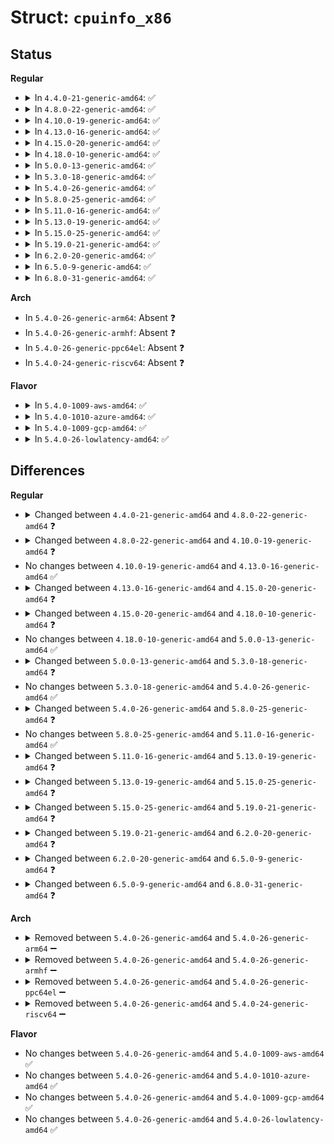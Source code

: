 # Struct: <code>cpuinfo_x86</code>

## Status
<b>Regular</b>
<ul>
<li>
<details>
<summary>In <code>4.4.0-21-generic-amd64</code>: ✅</summary>

```c
struct cpuinfo_x86 {
    __u8 x86;
    __u8 x86_vendor;
    __u8 x86_model;
    __u8 x86_mask;
    int x86_tlbsize;
    __u8 x86_virt_bits;
    __u8 x86_phys_bits;
    __u8 x86_coreid_bits;
    __u32 extended_cpuid_level;
    int cpuid_level;
    __u32[17] x86_capability;
    char[16] x86_vendor_id;
    char[64] x86_model_id;
    int x86_cache_size;
    int x86_cache_alignment;
    int x86_cache_max_rmid;
    int x86_cache_occ_scale;
    int x86_power;
    long unsigned int loops_per_jiffy;
    u16 x86_max_cores;
    u16 apicid;
    u16 initial_apicid;
    u16 x86_clflush_size;
    u16 booted_cores;
    u16 phys_proc_id;
    u16 logical_proc_id;
    u16 cpu_core_id;
    u8 compute_unit_id;
    u16 cpu_index;
    u32 microcode;
}
```
</details>
</li>
<li>
<details>
<summary>In <code>4.8.0-22-generic-amd64</code>: ✅</summary>

```c
struct cpuinfo_x86 {
    __u8 x86;
    __u8 x86_vendor;
    __u8 x86_model;
    __u8 x86_mask;
    int x86_tlbsize;
    __u8 x86_virt_bits;
    __u8 x86_phys_bits;
    __u8 x86_coreid_bits;
    __u32 extended_cpuid_level;
    int cpuid_level;
    __u32[19] x86_capability;
    char[16] x86_vendor_id;
    char[64] x86_model_id;
    int x86_cache_size;
    int x86_cache_alignment;
    int x86_cache_max_rmid;
    int x86_cache_occ_scale;
    int x86_power;
    long unsigned int loops_per_jiffy;
    u16 x86_max_cores;
    u16 apicid;
    u16 initial_apicid;
    u16 x86_clflush_size;
    u16 booted_cores;
    u16 phys_proc_id;
    u16 logical_proc_id;
    u16 cpu_core_id;
    u16 cpu_index;
    u32 microcode;
}
```
</details>
</li>
<li>
<details>
<summary>In <code>4.10.0-19-generic-amd64</code>: ✅</summary>

```c
struct cpuinfo_x86 {
    __u8 x86;
    __u8 x86_vendor;
    __u8 x86_model;
    __u8 x86_mask;
    int x86_tlbsize;
    __u8 x86_virt_bits;
    __u8 x86_phys_bits;
    __u8 x86_coreid_bits;
    __u8 cu_id;
    __u32 extended_cpuid_level;
    int cpuid_level;
    __u32[19] x86_capability;
    char[16] x86_vendor_id;
    char[64] x86_model_id;
    int x86_cache_size;
    int x86_cache_alignment;
    int x86_cache_max_rmid;
    int x86_cache_occ_scale;
    int x86_power;
    long unsigned int loops_per_jiffy;
    u16 x86_max_cores;
    u16 apicid;
    u16 initial_apicid;
    u16 x86_clflush_size;
    u16 booted_cores;
    u16 phys_proc_id;
    u16 logical_proc_id;
    u16 cpu_core_id;
    u16 cpu_index;
    u32 microcode;
}
```
</details>
</li>
<li>
<details>
<summary>In <code>4.13.0-16-generic-amd64</code>: ✅</summary>

```c
struct cpuinfo_x86 {
    __u8 x86;
    __u8 x86_vendor;
    __u8 x86_model;
    __u8 x86_mask;
    int x86_tlbsize;
    __u8 x86_virt_bits;
    __u8 x86_phys_bits;
    __u8 x86_coreid_bits;
    __u8 cu_id;
    __u32 extended_cpuid_level;
    int cpuid_level;
    __u32[19] x86_capability;
    char[16] x86_vendor_id;
    char[64] x86_model_id;
    int x86_cache_size;
    int x86_cache_alignment;
    int x86_cache_max_rmid;
    int x86_cache_occ_scale;
    int x86_power;
    long unsigned int loops_per_jiffy;
    u16 x86_max_cores;
    u16 apicid;
    u16 initial_apicid;
    u16 x86_clflush_size;
    u16 booted_cores;
    u16 phys_proc_id;
    u16 logical_proc_id;
    u16 cpu_core_id;
    u16 cpu_index;
    u32 microcode;
}
```
</details>
</li>
<li>
<details>
<summary>In <code>4.15.0-20-generic-amd64</code>: ✅</summary>

```c
struct cpuinfo_x86 {
    __u8 x86;
    __u8 x86_vendor;
    __u8 x86_model;
    __u8 x86_stepping;
    int x86_tlbsize;
    __u8 x86_virt_bits;
    __u8 x86_phys_bits;
    __u8 x86_coreid_bits;
    __u8 cu_id;
    __u32 extended_cpuid_level;
    int cpuid_level;
    __u32[20] x86_capability;
    char[16] x86_vendor_id;
    char[64] x86_model_id;
    unsigned int x86_cache_size;
    int x86_cache_alignment;
    int x86_cache_max_rmid;
    int x86_cache_occ_scale;
    int x86_power;
    long unsigned int loops_per_jiffy;
    u16 x86_max_cores;
    u16 apicid;
    u16 initial_apicid;
    u16 x86_clflush_size;
    u16 booted_cores;
    u16 phys_proc_id;
    u16 logical_proc_id;
    u16 cpu_core_id;
    u16 cpu_index;
    u32 microcode;
    unsigned int initialized;
}
```
</details>
</li>
<li>
<details>
<summary>In <code>4.18.0-10-generic-amd64</code>: ✅</summary>

```c
struct cpuinfo_x86 {
    __u8 x86;
    __u8 x86_vendor;
    __u8 x86_model;
    __u8 x86_stepping;
    int x86_tlbsize;
    __u8 x86_virt_bits;
    __u8 x86_phys_bits;
    __u8 x86_coreid_bits;
    __u8 cu_id;
    __u32 extended_cpuid_level;
    int cpuid_level;
    __u32[20] x86_capability;
    char[16] x86_vendor_id;
    char[64] x86_model_id;
    unsigned int x86_cache_size;
    int x86_cache_alignment;
    int x86_cache_max_rmid;
    int x86_cache_occ_scale;
    int x86_power;
    long unsigned int loops_per_jiffy;
    u16 x86_max_cores;
    u16 apicid;
    u16 initial_apicid;
    u16 x86_clflush_size;
    u16 booted_cores;
    u16 phys_proc_id;
    u16 logical_proc_id;
    u16 cpu_core_id;
    u16 cpu_index;
    u32 microcode;
    u8 x86_cache_bits;
    unsigned int initialized;
}
```
</details>
</li>
<li>
<details>
<summary>In <code>5.0.0-13-generic-amd64</code>: ✅</summary>

```c
struct cpuinfo_x86 {
    __u8 x86;
    __u8 x86_vendor;
    __u8 x86_model;
    __u8 x86_stepping;
    int x86_tlbsize;
    __u8 x86_virt_bits;
    __u8 x86_phys_bits;
    __u8 x86_coreid_bits;
    __u8 cu_id;
    __u32 extended_cpuid_level;
    int cpuid_level;
    __u32[20] x86_capability;
    char[16] x86_vendor_id;
    char[64] x86_model_id;
    unsigned int x86_cache_size;
    int x86_cache_alignment;
    int x86_cache_max_rmid;
    int x86_cache_occ_scale;
    int x86_power;
    long unsigned int loops_per_jiffy;
    u16 x86_max_cores;
    u16 apicid;
    u16 initial_apicid;
    u16 x86_clflush_size;
    u16 booted_cores;
    u16 phys_proc_id;
    u16 logical_proc_id;
    u16 cpu_core_id;
    u16 cpu_index;
    u32 microcode;
    u8 x86_cache_bits;
    unsigned int initialized;
}
```
</details>
</li>
<li>
<details>
<summary>In <code>5.3.0-18-generic-amd64</code>: ✅</summary>

```c
struct cpuinfo_x86 {
    __u8 x86;
    __u8 x86_vendor;
    __u8 x86_model;
    __u8 x86_stepping;
    int x86_tlbsize;
    __u8 x86_virt_bits;
    __u8 x86_phys_bits;
    __u8 x86_coreid_bits;
    __u8 cu_id;
    __u32 extended_cpuid_level;
    int cpuid_level;
    __u32[20] x86_capability;
    char[16] x86_vendor_id;
    char[64] x86_model_id;
    unsigned int x86_cache_size;
    int x86_cache_alignment;
    int x86_cache_max_rmid;
    int x86_cache_occ_scale;
    int x86_power;
    long unsigned int loops_per_jiffy;
    u16 x86_max_cores;
    u16 apicid;
    u16 initial_apicid;
    u16 x86_clflush_size;
    u16 booted_cores;
    u16 phys_proc_id;
    u16 logical_proc_id;
    u16 cpu_core_id;
    u16 cpu_die_id;
    u16 logical_die_id;
    u16 cpu_index;
    u32 microcode;
    u8 x86_cache_bits;
    unsigned int initialized;
}
```
</details>
</li>
<li>
<details>
<summary>In <code>5.4.0-26-generic-amd64</code>: ✅</summary>

```c
struct cpuinfo_x86 {
    __u8 x86;
    __u8 x86_vendor;
    __u8 x86_model;
    __u8 x86_stepping;
    int x86_tlbsize;
    __u8 x86_virt_bits;
    __u8 x86_phys_bits;
    __u8 x86_coreid_bits;
    __u8 cu_id;
    __u32 extended_cpuid_level;
    int cpuid_level;
    __u32[20] x86_capability;
    char[16] x86_vendor_id;
    char[64] x86_model_id;
    unsigned int x86_cache_size;
    int x86_cache_alignment;
    int x86_cache_max_rmid;
    int x86_cache_occ_scale;
    int x86_power;
    long unsigned int loops_per_jiffy;
    u16 x86_max_cores;
    u16 apicid;
    u16 initial_apicid;
    u16 x86_clflush_size;
    u16 booted_cores;
    u16 phys_proc_id;
    u16 logical_proc_id;
    u16 cpu_core_id;
    u16 cpu_die_id;
    u16 logical_die_id;
    u16 cpu_index;
    u32 microcode;
    u8 x86_cache_bits;
    unsigned int initialized;
}
```
</details>
</li>
<li>
<details>
<summary>In <code>5.8.0-25-generic-amd64</code>: ✅</summary>

```c
struct cpuinfo_x86 {
    __u8 x86;
    __u8 x86_vendor;
    __u8 x86_model;
    __u8 x86_stepping;
    int x86_tlbsize;
    __u32[3] vmx_capability;
    __u8 x86_virt_bits;
    __u8 x86_phys_bits;
    __u8 x86_coreid_bits;
    __u8 cu_id;
    __u32 extended_cpuid_level;
    int cpuid_level;
    __u32[20] x86_capability;
    long unsigned int x86_capability_alignment;
    char[16] x86_vendor_id;
    char[64] x86_model_id;
    unsigned int x86_cache_size;
    int x86_cache_alignment;
    int x86_cache_max_rmid;
    int x86_cache_occ_scale;
    int x86_cache_mbm_width_offset;
    int x86_power;
    long unsigned int loops_per_jiffy;
    u16 x86_max_cores;
    u16 apicid;
    u16 initial_apicid;
    u16 x86_clflush_size;
    u16 booted_cores;
    u16 phys_proc_id;
    u16 logical_proc_id;
    u16 cpu_core_id;
    u16 cpu_die_id;
    u16 logical_die_id;
    u16 cpu_index;
    u32 microcode;
    u8 x86_cache_bits;
    unsigned int initialized;
}
```
</details>
</li>
<li>
<details>
<summary>In <code>5.11.0-16-generic-amd64</code>: ✅</summary>

```c
struct cpuinfo_x86 {
    __u8 x86;
    __u8 x86_vendor;
    __u8 x86_model;
    __u8 x86_stepping;
    int x86_tlbsize;
    __u32[3] vmx_capability;
    __u8 x86_virt_bits;
    __u8 x86_phys_bits;
    __u8 x86_coreid_bits;
    __u8 cu_id;
    __u32 extended_cpuid_level;
    int cpuid_level;
    __u32[20] x86_capability;
    long unsigned int x86_capability_alignment;
    char[16] x86_vendor_id;
    char[64] x86_model_id;
    unsigned int x86_cache_size;
    int x86_cache_alignment;
    int x86_cache_max_rmid;
    int x86_cache_occ_scale;
    int x86_cache_mbm_width_offset;
    int x86_power;
    long unsigned int loops_per_jiffy;
    u16 x86_max_cores;
    u16 apicid;
    u16 initial_apicid;
    u16 x86_clflush_size;
    u16 booted_cores;
    u16 phys_proc_id;
    u16 logical_proc_id;
    u16 cpu_core_id;
    u16 cpu_die_id;
    u16 logical_die_id;
    u16 cpu_index;
    u32 microcode;
    u8 x86_cache_bits;
    unsigned int initialized;
}
```
</details>
</li>
<li>
<details>
<summary>In <code>5.13.0-19-generic-amd64</code>: ✅</summary>

```c
struct cpuinfo_x86 {
    __u8 x86;
    __u8 x86_vendor;
    __u8 x86_model;
    __u8 x86_stepping;
    int x86_tlbsize;
    __u32[3] vmx_capability;
    __u8 x86_virt_bits;
    __u8 x86_phys_bits;
    __u8 x86_coreid_bits;
    __u8 cu_id;
    __u32 extended_cpuid_level;
    int cpuid_level;
    __u32[21] x86_capability;
    long unsigned int x86_capability_alignment;
    char[16] x86_vendor_id;
    char[64] x86_model_id;
    unsigned int x86_cache_size;
    int x86_cache_alignment;
    int x86_cache_max_rmid;
    int x86_cache_occ_scale;
    int x86_cache_mbm_width_offset;
    int x86_power;
    long unsigned int loops_per_jiffy;
    u16 x86_max_cores;
    u16 apicid;
    u16 initial_apicid;
    u16 x86_clflush_size;
    u16 booted_cores;
    u16 phys_proc_id;
    u16 logical_proc_id;
    u16 cpu_core_id;
    u16 cpu_die_id;
    u16 logical_die_id;
    u16 cpu_index;
    u32 microcode;
    u8 x86_cache_bits;
    unsigned int initialized;
}
```
</details>
</li>
<li>
<details>
<summary>In <code>5.15.0-25-generic-amd64</code>: ✅</summary>

```c
struct cpuinfo_x86 {
    __u8 x86;
    __u8 x86_vendor;
    __u8 x86_model;
    __u8 x86_stepping;
    int x86_tlbsize;
    __u32[3] vmx_capability;
    __u8 x86_virt_bits;
    __u8 x86_phys_bits;
    __u8 x86_coreid_bits;
    __u8 cu_id;
    __u32 extended_cpuid_level;
    int cpuid_level;
    __u32[21] x86_capability;
    long unsigned int x86_capability_alignment;
    char[16] x86_vendor_id;
    char[64] x86_model_id;
    unsigned int x86_cache_size;
    int x86_cache_alignment;
    int x86_cache_max_rmid;
    int x86_cache_occ_scale;
    int x86_cache_mbm_width_offset;
    int x86_power;
    long unsigned int loops_per_jiffy;
    u16 x86_max_cores;
    u16 apicid;
    u16 initial_apicid;
    u16 x86_clflush_size;
    u16 booted_cores;
    u16 phys_proc_id;
    u16 logical_proc_id;
    u16 cpu_core_id;
    u16 cpu_die_id;
    u16 logical_die_id;
    u16 cpu_index;
    bool smt_active;
    u32 microcode;
    u8 x86_cache_bits;
    unsigned int initialized;
}
```
</details>
</li>
<li>
<details>
<summary>In <code>5.19.0-21-generic-amd64</code>: ✅</summary>

```c
struct cpuinfo_x86 {
    __u8 x86;
    __u8 x86_vendor;
    __u8 x86_model;
    __u8 x86_stepping;
    int x86_tlbsize;
    __u32[3] vmx_capability;
    __u8 x86_virt_bits;
    __u8 x86_phys_bits;
    __u8 x86_coreid_bits;
    __u8 cu_id;
    __u32 extended_cpuid_level;
    int cpuid_level;
    __u32[21] x86_capability;
    long unsigned int x86_capability_alignment;
    char[16] x86_vendor_id;
    char[64] x86_model_id;
    unsigned int x86_cache_size;
    int x86_cache_alignment;
    int x86_cache_max_rmid;
    int x86_cache_occ_scale;
    int x86_cache_mbm_width_offset;
    int x86_power;
    long unsigned int loops_per_jiffy;
    u64 ppin;
    u16 x86_max_cores;
    u16 apicid;
    u16 initial_apicid;
    u16 x86_clflush_size;
    u16 booted_cores;
    u16 phys_proc_id;
    u16 logical_proc_id;
    u16 cpu_core_id;
    u16 cpu_die_id;
    u16 logical_die_id;
    u16 cpu_index;
    bool smt_active;
    u32 microcode;
    u8 x86_cache_bits;
    unsigned int initialized;
}
```
</details>
</li>
<li>
<details>
<summary>In <code>6.2.0-20-generic-amd64</code>: ✅</summary>

```c
struct cpuinfo_x86 {
    __u8 x86;
    __u8 x86_vendor;
    __u8 x86_model;
    __u8 x86_stepping;
    int x86_tlbsize;
    __u32[5] vmx_capability;
    __u8 x86_virt_bits;
    __u8 x86_phys_bits;
    __u8 x86_coreid_bits;
    __u8 cu_id;
    __u32 extended_cpuid_level;
    int cpuid_level;
    __u32[21] x86_capability;
    long unsigned int x86_capability_alignment;
    char[16] x86_vendor_id;
    char[64] x86_model_id;
    unsigned int x86_cache_size;
    int x86_cache_alignment;
    int x86_cache_max_rmid;
    int x86_cache_occ_scale;
    int x86_cache_mbm_width_offset;
    int x86_power;
    long unsigned int loops_per_jiffy;
    u64 ppin;
    u16 x86_max_cores;
    u16 apicid;
    u16 initial_apicid;
    u16 x86_clflush_size;
    u16 booted_cores;
    u16 phys_proc_id;
    u16 logical_proc_id;
    u16 cpu_core_id;
    u16 cpu_die_id;
    u16 logical_die_id;
    u16 cpu_index;
    bool smt_active;
    u32 microcode;
    u8 x86_cache_bits;
    unsigned int initialized;
}
```
</details>
</li>
<li>
<details>
<summary>In <code>6.5.0-9-generic-amd64</code>: ✅</summary>

```c
struct cpuinfo_x86 {
    __u8 x86;
    __u8 x86_vendor;
    __u8 x86_model;
    __u8 x86_stepping;
    int x86_tlbsize;
    __u32[5] vmx_capability;
    __u8 x86_virt_bits;
    __u8 x86_phys_bits;
    __u8 x86_coreid_bits;
    __u8 cu_id;
    __u32 extended_cpuid_level;
    int cpuid_level;
    __u32[23] x86_capability;
    long unsigned int x86_capability_alignment;
    char[16] x86_vendor_id;
    char[64] x86_model_id;
    unsigned int x86_cache_size;
    int x86_cache_alignment;
    int x86_cache_max_rmid;
    int x86_cache_occ_scale;
    int x86_cache_mbm_width_offset;
    int x86_power;
    long unsigned int loops_per_jiffy;
    u64 ppin;
    u16 x86_max_cores;
    u16 apicid;
    u16 initial_apicid;
    u16 x86_clflush_size;
    u16 booted_cores;
    u16 phys_proc_id;
    u16 logical_proc_id;
    u16 cpu_core_id;
    u16 cpu_die_id;
    u16 logical_die_id;
    u16 cpu_index;
    bool smt_active;
    u32 microcode;
    u8 x86_cache_bits;
    unsigned int initialized;
}
```
</details>
</li>
<li>
<details>
<summary>In <code>6.8.0-31-generic-amd64</code>: ✅</summary>

```c
struct cpuinfo_x86 {
    __u8 x86;
    __u8 x86_vendor;
    __u8 x86_model;
    __u8 x86_stepping;
    int x86_tlbsize;
    __u32[5] vmx_capability;
    __u8 x86_virt_bits;
    __u8 x86_phys_bits;
    __u8 x86_coreid_bits;
    __u32 extended_cpuid_level;
    int cpuid_level;
    __u32[24] x86_capability;
    long unsigned int x86_capability_alignment;
    char[16] x86_vendor_id;
    char[64] x86_model_id;
    struct cpuinfo_topology topo;
    unsigned int x86_cache_size;
    int x86_cache_alignment;
    int x86_cache_max_rmid;
    int x86_cache_occ_scale;
    int x86_cache_mbm_width_offset;
    int x86_power;
    long unsigned int loops_per_jiffy;
    u64 ppin;
    u16 x86_max_cores;
    u16 x86_clflush_size;
    u16 booted_cores;
    u16 cpu_index;
    bool smt_active;
    u32 microcode;
    u8 x86_cache_bits;
    unsigned int initialized;
}
```
</details>
</li>
</ul>
<b>Arch</b>
<ul>
<li>
In <code>5.4.0-26-generic-arm64</code>: Absent ❓
</li>
<li>
In <code>5.4.0-26-generic-armhf</code>: Absent ❓
</li>
<li>
In <code>5.4.0-26-generic-ppc64el</code>: Absent ❓
</li>
<li>
In <code>5.4.0-24-generic-riscv64</code>: Absent ❓
</li>
</ul>
<b>Flavor</b>
<ul>
<li>
<details>
<summary>In <code>5.4.0-1009-aws-amd64</code>: ✅</summary>

```c
struct cpuinfo_x86 {
    __u8 x86;
    __u8 x86_vendor;
    __u8 x86_model;
    __u8 x86_stepping;
    int x86_tlbsize;
    __u8 x86_virt_bits;
    __u8 x86_phys_bits;
    __u8 x86_coreid_bits;
    __u8 cu_id;
    __u32 extended_cpuid_level;
    int cpuid_level;
    __u32[20] x86_capability;
    char[16] x86_vendor_id;
    char[64] x86_model_id;
    unsigned int x86_cache_size;
    int x86_cache_alignment;
    int x86_cache_max_rmid;
    int x86_cache_occ_scale;
    int x86_power;
    long unsigned int loops_per_jiffy;
    u16 x86_max_cores;
    u16 apicid;
    u16 initial_apicid;
    u16 x86_clflush_size;
    u16 booted_cores;
    u16 phys_proc_id;
    u16 logical_proc_id;
    u16 cpu_core_id;
    u16 cpu_die_id;
    u16 logical_die_id;
    u16 cpu_index;
    u32 microcode;
    u8 x86_cache_bits;
    unsigned int initialized;
}
```
</details>
</li>
<li>
<details>
<summary>In <code>5.4.0-1010-azure-amd64</code>: ✅</summary>

```c
struct cpuinfo_x86 {
    __u8 x86;
    __u8 x86_vendor;
    __u8 x86_model;
    __u8 x86_stepping;
    int x86_tlbsize;
    __u8 x86_virt_bits;
    __u8 x86_phys_bits;
    __u8 x86_coreid_bits;
    __u8 cu_id;
    __u32 extended_cpuid_level;
    int cpuid_level;
    __u32[20] x86_capability;
    char[16] x86_vendor_id;
    char[64] x86_model_id;
    unsigned int x86_cache_size;
    int x86_cache_alignment;
    int x86_cache_max_rmid;
    int x86_cache_occ_scale;
    int x86_power;
    long unsigned int loops_per_jiffy;
    u16 x86_max_cores;
    u16 apicid;
    u16 initial_apicid;
    u16 x86_clflush_size;
    u16 booted_cores;
    u16 phys_proc_id;
    u16 logical_proc_id;
    u16 cpu_core_id;
    u16 cpu_die_id;
    u16 logical_die_id;
    u16 cpu_index;
    u32 microcode;
    u8 x86_cache_bits;
    unsigned int initialized;
}
```
</details>
</li>
<li>
<details>
<summary>In <code>5.4.0-1009-gcp-amd64</code>: ✅</summary>

```c
struct cpuinfo_x86 {
    __u8 x86;
    __u8 x86_vendor;
    __u8 x86_model;
    __u8 x86_stepping;
    int x86_tlbsize;
    __u8 x86_virt_bits;
    __u8 x86_phys_bits;
    __u8 x86_coreid_bits;
    __u8 cu_id;
    __u32 extended_cpuid_level;
    int cpuid_level;
    __u32[20] x86_capability;
    char[16] x86_vendor_id;
    char[64] x86_model_id;
    unsigned int x86_cache_size;
    int x86_cache_alignment;
    int x86_cache_max_rmid;
    int x86_cache_occ_scale;
    int x86_power;
    long unsigned int loops_per_jiffy;
    u16 x86_max_cores;
    u16 apicid;
    u16 initial_apicid;
    u16 x86_clflush_size;
    u16 booted_cores;
    u16 phys_proc_id;
    u16 logical_proc_id;
    u16 cpu_core_id;
    u16 cpu_die_id;
    u16 logical_die_id;
    u16 cpu_index;
    u32 microcode;
    u8 x86_cache_bits;
    unsigned int initialized;
}
```
</details>
</li>
<li>
<details>
<summary>In <code>5.4.0-26-lowlatency-amd64</code>: ✅</summary>

```c
struct cpuinfo_x86 {
    __u8 x86;
    __u8 x86_vendor;
    __u8 x86_model;
    __u8 x86_stepping;
    int x86_tlbsize;
    __u8 x86_virt_bits;
    __u8 x86_phys_bits;
    __u8 x86_coreid_bits;
    __u8 cu_id;
    __u32 extended_cpuid_level;
    int cpuid_level;
    __u32[20] x86_capability;
    char[16] x86_vendor_id;
    char[64] x86_model_id;
    unsigned int x86_cache_size;
    int x86_cache_alignment;
    int x86_cache_max_rmid;
    int x86_cache_occ_scale;
    int x86_power;
    long unsigned int loops_per_jiffy;
    u16 x86_max_cores;
    u16 apicid;
    u16 initial_apicid;
    u16 x86_clflush_size;
    u16 booted_cores;
    u16 phys_proc_id;
    u16 logical_proc_id;
    u16 cpu_core_id;
    u16 cpu_die_id;
    u16 logical_die_id;
    u16 cpu_index;
    u32 microcode;
    u8 x86_cache_bits;
    unsigned int initialized;
}
```
</details>
</li>
</ul>

## Differences
<b>Regular</b>
<ul>
<li>
<details>
<summary>Changed between <code>4.4.0-21-generic-amd64</code> and <code>4.8.0-22-generic-amd64</code> ❓</summary>
<ul>
<li>
<b>Field removed. </b>
<code>u8 compute_unit_id</code>
</li>
<li>
<b>Field type changed. </b>
<code>__u32[17] x86_capability</code> ➡️ <code>__u32[19] x86_capability</code>
</li>
</ul>
</details>
</li>
<li>
<details>
<summary>Changed between <code>4.8.0-22-generic-amd64</code> and <code>4.10.0-19-generic-amd64</code> ❓</summary>
<ul>
<li>
<b>Field added. </b>
<code>__u8 cu_id</code>
</li>
</ul>
</details>
</li>
<li>
No changes between <code>4.10.0-19-generic-amd64</code> and <code>4.13.0-16-generic-amd64</code> ✅
</li>
<li>
<details>
<summary>Changed between <code>4.13.0-16-generic-amd64</code> and <code>4.15.0-20-generic-amd64</code> ❓</summary>
<ul>
<li>
<b>Field added. </b>
<code>__u8 x86_stepping</code>
</li>
<li>
<b>Field added. </b>
<code>unsigned int initialized</code>
</li>
<li>
<b>Field removed. </b>
<code>__u8 x86_mask</code>
</li>
<li>
<b>Field type changed. </b>
<code>__u32[19] x86_capability</code> ➡️ <code>__u32[20] x86_capability</code>
</li>
<li>
<b>Field type changed. </b>
<code>int x86_cache_size</code> ➡️ <code>unsigned int x86_cache_size</code>
</li>
</ul>
</details>
</li>
<li>
<details>
<summary>Changed between <code>4.15.0-20-generic-amd64</code> and <code>4.18.0-10-generic-amd64</code> ❓</summary>
<ul>
<li>
<b>Field added. </b>
<code>u8 x86_cache_bits</code>
</li>
</ul>
</details>
</li>
<li>
No changes between <code>4.18.0-10-generic-amd64</code> and <code>5.0.0-13-generic-amd64</code> ✅
</li>
<li>
<details>
<summary>Changed between <code>5.0.0-13-generic-amd64</code> and <code>5.3.0-18-generic-amd64</code> ❓</summary>
<ul>
<li>
<b>Field added. </b>
<code>u16 cpu_die_id</code>
</li>
<li>
<b>Field added. </b>
<code>u16 logical_die_id</code>
</li>
</ul>
</details>
</li>
<li>
No changes between <code>5.3.0-18-generic-amd64</code> and <code>5.4.0-26-generic-amd64</code> ✅
</li>
<li>
<details>
<summary>Changed between <code>5.4.0-26-generic-amd64</code> and <code>5.8.0-25-generic-amd64</code> ❓</summary>
<ul>
<li>
<b>Field added. </b>
<code>__u32[3] vmx_capability</code>
</li>
<li>
<b>Field added. </b>
<code>long unsigned int x86_capability_alignment</code>
</li>
<li>
<b>Field added. </b>
<code>int x86_cache_mbm_width_offset</code>
</li>
</ul>
</details>
</li>
<li>
No changes between <code>5.8.0-25-generic-amd64</code> and <code>5.11.0-16-generic-amd64</code> ✅
</li>
<li>
<details>
<summary>Changed between <code>5.11.0-16-generic-amd64</code> and <code>5.13.0-19-generic-amd64</code> ❓</summary>
<ul>
<li>
<b>Field type changed. </b>
<code>__u32[20] x86_capability</code> ➡️ <code>__u32[21] x86_capability</code>
</li>
</ul>
</details>
</li>
<li>
<details>
<summary>Changed between <code>5.13.0-19-generic-amd64</code> and <code>5.15.0-25-generic-amd64</code> ❓</summary>
<ul>
<li>
<b>Field added. </b>
<code>bool smt_active</code>
</li>
</ul>
</details>
</li>
<li>
<details>
<summary>Changed between <code>5.15.0-25-generic-amd64</code> and <code>5.19.0-21-generic-amd64</code> ❓</summary>
<ul>
<li>
<b>Field added. </b>
<code>u64 ppin</code>
</li>
</ul>
</details>
</li>
<li>
<details>
<summary>Changed between <code>5.19.0-21-generic-amd64</code> and <code>6.2.0-20-generic-amd64</code> ❓</summary>
<ul>
<li>
<b>Field type changed. </b>
<code>__u32[3] vmx_capability</code> ➡️ <code>__u32[5] vmx_capability</code>
</li>
</ul>
</details>
</li>
<li>
<details>
<summary>Changed between <code>6.2.0-20-generic-amd64</code> and <code>6.5.0-9-generic-amd64</code> ❓</summary>
<ul>
<li>
<b>Field type changed. </b>
<code>__u32[21] x86_capability</code> ➡️ <code>__u32[23] x86_capability</code>
</li>
</ul>
</details>
</li>
<li>
<details>
<summary>Changed between <code>6.5.0-9-generic-amd64</code> and <code>6.8.0-31-generic-amd64</code> ❓</summary>
<ul>
<li>
<b>Field added. </b>
<code>struct cpuinfo_topology topo</code>
</li>
<li>
<b>Field removed. </b>
<code>__u8 cu_id</code>
</li>
<li>
<b>Field removed. </b>
<code>u16 apicid</code>
</li>
<li>
<b>Field removed. </b>
<code>u16 initial_apicid</code>
</li>
<li>
<b>Field removed. </b>
<code>u16 phys_proc_id</code>
</li>
<li>
<b>Field removed. </b>
<code>u16 logical_proc_id</code>
</li>
<li>
<b>Field removed. </b>
<code>u16 cpu_core_id</code>
</li>
<li>
<b>Field removed. </b>
<code>u16 cpu_die_id</code>
</li>
<li>
<b>Field removed. </b>
<code>u16 logical_die_id</code>
</li>
<li>
<b>Field type changed. </b>
<code>__u32[23] x86_capability</code> ➡️ <code>__u32[24] x86_capability</code>
</li>
</ul>
</details>
</li>
</ul>
<b>Arch</b>
<ul>
<li>
<details>
<summary>Removed between <code>5.4.0-26-generic-amd64</code> and <code>5.4.0-26-generic-arm64</code> ➖</summary>

```c
struct cpuinfo_x86 {
    __u8 x86;
    __u8 x86_vendor;
    __u8 x86_model;
    __u8 x86_stepping;
    int x86_tlbsize;
    __u8 x86_virt_bits;
    __u8 x86_phys_bits;
    __u8 x86_coreid_bits;
    __u8 cu_id;
    __u32 extended_cpuid_level;
    int cpuid_level;
    __u32[20] x86_capability;
    char[16] x86_vendor_id;
    char[64] x86_model_id;
    unsigned int x86_cache_size;
    int x86_cache_alignment;
    int x86_cache_max_rmid;
    int x86_cache_occ_scale;
    int x86_power;
    long unsigned int loops_per_jiffy;
    u16 x86_max_cores;
    u16 apicid;
    u16 initial_apicid;
    u16 x86_clflush_size;
    u16 booted_cores;
    u16 phys_proc_id;
    u16 logical_proc_id;
    u16 cpu_core_id;
    u16 cpu_die_id;
    u16 logical_die_id;
    u16 cpu_index;
    u32 microcode;
    u8 x86_cache_bits;
    unsigned int initialized;
}
```
</details>
</li>
<li>
<details>
<summary>Removed between <code>5.4.0-26-generic-amd64</code> and <code>5.4.0-26-generic-armhf</code> ➖</summary>

```c
struct cpuinfo_x86 {
    __u8 x86;
    __u8 x86_vendor;
    __u8 x86_model;
    __u8 x86_stepping;
    int x86_tlbsize;
    __u8 x86_virt_bits;
    __u8 x86_phys_bits;
    __u8 x86_coreid_bits;
    __u8 cu_id;
    __u32 extended_cpuid_level;
    int cpuid_level;
    __u32[20] x86_capability;
    char[16] x86_vendor_id;
    char[64] x86_model_id;
    unsigned int x86_cache_size;
    int x86_cache_alignment;
    int x86_cache_max_rmid;
    int x86_cache_occ_scale;
    int x86_power;
    long unsigned int loops_per_jiffy;
    u16 x86_max_cores;
    u16 apicid;
    u16 initial_apicid;
    u16 x86_clflush_size;
    u16 booted_cores;
    u16 phys_proc_id;
    u16 logical_proc_id;
    u16 cpu_core_id;
    u16 cpu_die_id;
    u16 logical_die_id;
    u16 cpu_index;
    u32 microcode;
    u8 x86_cache_bits;
    unsigned int initialized;
}
```
</details>
</li>
<li>
<details>
<summary>Removed between <code>5.4.0-26-generic-amd64</code> and <code>5.4.0-26-generic-ppc64el</code> ➖</summary>

```c
struct cpuinfo_x86 {
    __u8 x86;
    __u8 x86_vendor;
    __u8 x86_model;
    __u8 x86_stepping;
    int x86_tlbsize;
    __u8 x86_virt_bits;
    __u8 x86_phys_bits;
    __u8 x86_coreid_bits;
    __u8 cu_id;
    __u32 extended_cpuid_level;
    int cpuid_level;
    __u32[20] x86_capability;
    char[16] x86_vendor_id;
    char[64] x86_model_id;
    unsigned int x86_cache_size;
    int x86_cache_alignment;
    int x86_cache_max_rmid;
    int x86_cache_occ_scale;
    int x86_power;
    long unsigned int loops_per_jiffy;
    u16 x86_max_cores;
    u16 apicid;
    u16 initial_apicid;
    u16 x86_clflush_size;
    u16 booted_cores;
    u16 phys_proc_id;
    u16 logical_proc_id;
    u16 cpu_core_id;
    u16 cpu_die_id;
    u16 logical_die_id;
    u16 cpu_index;
    u32 microcode;
    u8 x86_cache_bits;
    unsigned int initialized;
}
```
</details>
</li>
<li>
<details>
<summary>Removed between <code>5.4.0-26-generic-amd64</code> and <code>5.4.0-24-generic-riscv64</code> ➖</summary>

```c
struct cpuinfo_x86 {
    __u8 x86;
    __u8 x86_vendor;
    __u8 x86_model;
    __u8 x86_stepping;
    int x86_tlbsize;
    __u8 x86_virt_bits;
    __u8 x86_phys_bits;
    __u8 x86_coreid_bits;
    __u8 cu_id;
    __u32 extended_cpuid_level;
    int cpuid_level;
    __u32[20] x86_capability;
    char[16] x86_vendor_id;
    char[64] x86_model_id;
    unsigned int x86_cache_size;
    int x86_cache_alignment;
    int x86_cache_max_rmid;
    int x86_cache_occ_scale;
    int x86_power;
    long unsigned int loops_per_jiffy;
    u16 x86_max_cores;
    u16 apicid;
    u16 initial_apicid;
    u16 x86_clflush_size;
    u16 booted_cores;
    u16 phys_proc_id;
    u16 logical_proc_id;
    u16 cpu_core_id;
    u16 cpu_die_id;
    u16 logical_die_id;
    u16 cpu_index;
    u32 microcode;
    u8 x86_cache_bits;
    unsigned int initialized;
}
```
</details>
</li>
</ul>
<b>Flavor</b>
<ul>
<li>
No changes between <code>5.4.0-26-generic-amd64</code> and <code>5.4.0-1009-aws-amd64</code> ✅
</li>
<li>
No changes between <code>5.4.0-26-generic-amd64</code> and <code>5.4.0-1010-azure-amd64</code> ✅
</li>
<li>
No changes between <code>5.4.0-26-generic-amd64</code> and <code>5.4.0-1009-gcp-amd64</code> ✅
</li>
<li>
No changes between <code>5.4.0-26-generic-amd64</code> and <code>5.4.0-26-lowlatency-amd64</code> ✅
</li>
</ul>
